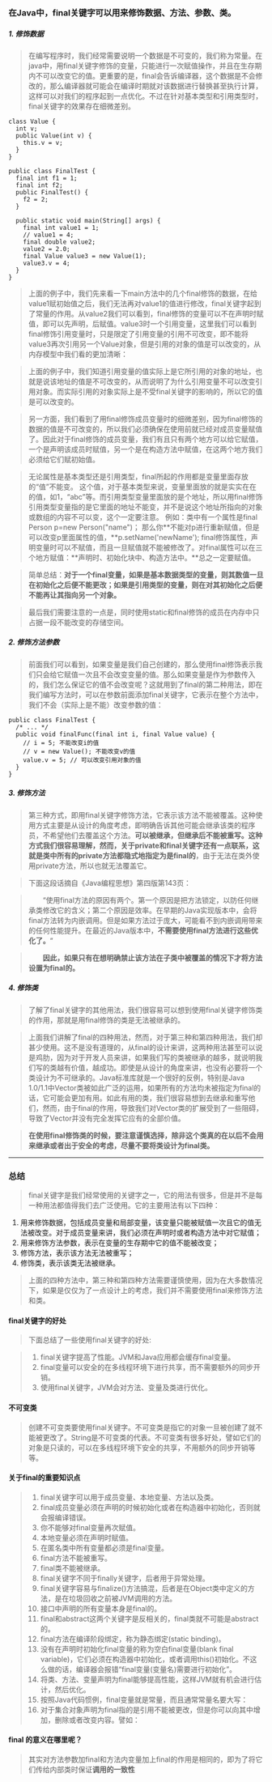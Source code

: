 ### 在Java中，final关键字可以用来修饰数据、方法、参数、类。

##### 1. 修饰数据

> 在编写程序时，我们经常需要说明一个数据是不可变的，我们称为常量。在java中，用final关键字修饰的变量，只能进行一次赋值操作，并且在生存期内不可以改变它的值。更重要的是，final会告诉编译器，这个数据是不会修改的，那么编译器就可能会在编译时期就对该数据进行替换甚至执行计算，这样可以对我们的程序起到一点优化。不过在针对基本类型和引用类型时，final关键字的效果存在细微差别。

    class Value {
      int v;
      public Value(int v) {
        this.v = v;
      }
    }

    public class FinalTest {
      final int f1 = 1;
      final int f2;
      public FinalTest() {
        f2 = 2;
      }

      public static void main(String[] args) {
        final int value1 = 1;
        // value1 = 4;
        final double value2;
        value2 = 2.0;
        final Value value3 = new Value(1);
        value3.v = 4;
      }
    }
> 上面的例子中，我们先来看一下main方法中的几个final修饰的数据，在给value1赋初始值之后，我们无法再对value1的值进行修改，final关键字起到了常量的作用。从value2我们可以看到，final修饰的变量可以不在声明时赋值，即可以先声明，后赋值。value3时一个引用变量，这里我们可以看到final修饰引用变量时，只是限定了引用变量的引用不可改变，即不能将value3再次引用另一个Value对象，但是引用的对象的值是可以改变的，从内存模型中我们看的更加清晰：



>上面的例子中，我们知道引用变量的值实际上是它所引用的对象的地址，也就是说该地址的值是不可改变的，从而说明了为什么引用变量不可以改变引用对象。而实际引用的对象实际上是不受final关键字的影响的，所以它的值是可以改变的。

>另一方面，我们看到了用final修饰成员变量时的细微差别，因为final修饰的数据的值是不可改变的，所以我们必须确保在使用前就已经对成员变量赋值了。因此对于final修饰的成员变量，我们有且只有两个地方可以给它赋值，一个是声明该成员时赋值，另一个是在构造方法中赋值，在这两个地方我们必须给它们赋初始值。

> 无论属性是基本类型还是引用类型，final所起的作用都是变量里面存放的“值”不能变。
这个值，对于基本类型来说，变量里面放的就是实实在在的值，如1，“abc”等。而引用类型变量里面放的是个地址，所以用final修饰引用类型变量指的是它里面的地址不能变，并不是说这个地址所指向的对象或数组的内容不可以变，这个一定要注意。
例如：类中有一个属性是final Person p=new Person("name")； 那么你**不能对p进行重新赋值，但是可以改变p里面属性的值，**p.setName('newName');
final修饰属性，声明变量时可以不赋值，而且一旦赋值就不能被修改了。对final属性可以在三个地方赋值：**声明时、初始化块中、构造方法中。**总之一定要赋值。

> 简单总结：**对于一个final变量，如果是基本数据类型的变量，则其数值一旦在初始化之后便不能更改；如果是引用类型的变量，则在对其初始化之后便不能再让其指向另一个对象。**

>最后我们需要注意的一点是，同时使用static和final修饰的成员在内存中只占据一段不能改变的存储空间。

##### 2. 修饰方法参数
> 前面我们可以看到，如果变量是我们自己创建的，那么使用final修饰表示我们只会给它赋值一次且不会改变变量的值。那么如果变量是作为参数传入的，我们怎么保证它的值不会改变呢？这就用到了final的第二种用法，即在我们编写方法时，可以在参数前面添加final关键字，它表示在整个方法中，我们不会（实际上是不能）改变参数的值：

    public class FinalTest {
      /* ... */
      public void finalFunc(final int i, final Value value) {
        // i = 5; 不能改变i的值
        // v = new Value(); 不能改变v的值
        value.v = 5; // 可以改变引用对象的值
      }
    }
##### 3. 修饰方法
> 第三种方式，即用final关键字修饰方法，它表示该方法不能被覆盖。这种使用方式主要是从设计的角度考虑，即明确告诉其他可能会继承该类的程序员，不希望他们去覆盖这个方法。**可以被继承，但继承后不能被重写。**这种方式我们很容易理解，然而，关于private和final关键字还有一点联系，这就是**类中所有的private方法都隐式地指定为是final的**，由于无法在类外使用private方法，所以也就无法覆盖它。

>下面这段话摘自《Java编程思想》第四版第143页：

>　　“使用final方法的原因有两个。第一个原因是把方法锁定，以防任何继承类修改它的含义；第二个原因是效率。在早期的Java实现版本中，会将final方法转为内嵌调用。但是如果方法过于庞大，可能看不到内嵌调用带来的任何性能提升。在最近的Java版本中，**不需要使用final方法进行这些优化了。**“

>　　**因此，如果只有在想明确禁止该方法在子类中被覆盖的情况下才将方法设置为final的。**

##### 4. 修饰类
> 了解了final关键字的其他用法，我们很容易可以想到使用final关键字修饰类的作用，那就是用final修饰的类是无法被继承的。

> 上面我们讲解了final的四种用法，然而，对于第三种和第四种用法，我们却甚少使用。这不是没有道理的，从final的设计来讲，这两种用法甚至可以说是鸡肋，因为对于开发人员来讲，如果我们写的类被继承的越多，就说明我们写的类越有价值，越成功。即使是从设计的角度来讲，也没有必要将一个类设计为不可继承的。Java标准库就是一个很好的反例，特别是Java 1.0/1.1中Vector类被如此广泛的运用，如果所有的方法均未被指定为final的话，它可能会更加有用。如此有用的类，我们很容易想到去继承和重写他们，然而，由于final的作用，导致我们对Vector类的扩展受到了一些阻碍，导致了Vector并没有完全发挥它应有的全部价值。

> **在使用final修饰类的时候，要注意谨慎选择，除非这个类真的在以后不会用来继承或者出于安全的考虑，尽量不要将类设计为final类。**

***

### 总结

>final关键字是我们经常使用的关键字之一，它的用法有很多，但是并不是每一种用法都值得我们去广泛使用。它的主要用法有以下四种：

1. 用来修饰数据，包括成员变量和局部变量，该变量只能被赋值一次且它的值无法被改变。对于成员变量来讲，我们必须在声明时或者构造方法中对它赋值；
2. 用来修饰方法参数，表示在变量的生存期中它的值不能被改变；
3. 修饰方法，表示该方法无法被重写；
4. 修饰类，表示该类无法被继承。

> 上面的四种方法中，第三种和第四种方法需要谨慎使用，因为在大多数情况下，如果是仅仅为了一点设计上的考虑，我们并不需要使用final来修饰方法和类。

#### final关键字的好处

>下面总结了一些使用final关键字的好处:

>1. final关键字提高了性能。JVM和Java应用都会缓存final变量。
>2. final变量可以安全的在多线程环境下进行共享，而不需要额外的同步开销。
>3. 使用final关键字，JVM会对方法、变量及类进行优化。

#### 不可变类

>创建不可变类要使用final关键字。不可变类是指它的对象一旦被创建了就不能被更改了。String是不可变类的代表。不可变类有很多好处，譬如它们的对象是只读的，可以在多线程环境下安全的共享，不用额外的同步开销等等。

#### 关于final的重要知识点

>1. final关键字可以用于成员变量、本地变量、方法以及类。
>2. final成员变量必须在声明的时候初始化或者在构造器中初始化，否则就会报编译错误。
>3. 你不能够对final变量再次赋值。
>4. 本地变量必须在声明时赋值。
>5. 在匿名类中所有变量都必须是final变量。
>6. final方法不能被重写。
>7. final类不能被继承。
>8. final关键字不同于finally关键字，后者用于异常处理。
>9. final关键字容易与finalize()方法搞混，后者是在Object类中定义的方法，是在垃圾回收之前被JVM调用的方法。
>10. 接口中声明的所有变量本身是final的。
>11. final和abstract这两个关键字是反相关的，final类就不可能是abstract的。
>12. final方法在编译阶段绑定，称为静态绑定(static binding)。
>13. 没有在声明时初始化final变量的称为空白final变量(blank final variable)，它们必须在构造器中初始化，或者调用this()初始化。不这么做的话，编译器会报错“final变量(变量名)需要进行初始化”。
>14. 将类、方法、变量声明为final能够提高性能，这样JVM就有机会进行估计，然后优化。
>15. 按照Java代码惯例，final变量就是常量，而且通常常量名要大写：
>16. 对于集合对象声明为final指的是引用不能被更改，但是你可以向其中增加，删除或者改变内容。譬如：

#### final 的意义在哪里呢？
>其实对方法参数加final和方法内变量加上final的作用是相同的，即为了将它们传给内部类时保证**调用的一致性**
